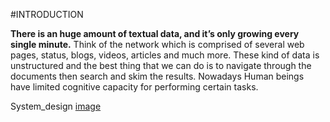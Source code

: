 #INTRODUCTION

**There is an huge amount of textual data, and it’s only growing every single minute.**
Think of the network which is comprised of several web pages, status, blogs, videos, articles and much more.
These kind of data is unstructured and the best thing that we can do is to navigate through the documents then search and skim the results. Nowadays Human beings have limited cognitive capacity for performing certain tasks.



System_design
[image](https://github.com/Pavanas-06/Text-summarization/blob/main/Capture.JPG)

